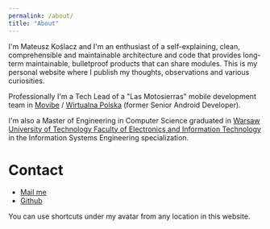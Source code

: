 ```yaml
---
permalink: /about/
title: "About"
---
```


I'm Mateusz Koślacz and I'm an enthusiast of a self-explaining, clean, comprehensible and maintainable architecture and code that provides long-term maintainable, bulletproof products that can share modules. This is my personal website where I publish my thoughts, observations and various curiosities.

Professionally I'm a Tech Lead of a "Las Motosierras" mobile development team in [Movibe](https://movibe.it/) / [Wirtualna Polska](https://onas.wp.pl/) (former Senior Android Developer).

I'm also a Master of Engineering in Computer Science graduated in [Warsaw University of Technology Faculty of Electronics and Information Technology](http://www.elka.pw.edu.pl/eng#) in the Information Systems Engineering specialization.

# Contact

- [Mail me](mailto:contact@mateuszkoslacz.com)
- [Github](https://github.com/mkoslacz)

You can use shortcuts under my avatar from any location in this website.
